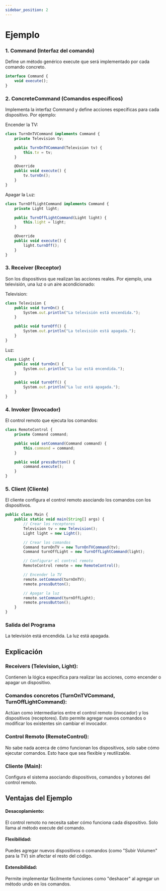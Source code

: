 ```yaml
---
sidebar_position: 2
---
```


# Ejemplo 

### 1. Command (Interfaz del comando)
Define un método genérico execute que será implementado por cada comando concreto.

```js title="ejemplo.js"
interface Command {
    void execute();
}
```

### 2. ConcreteCommand (Comandos específicos)
Implementa la interfaz Command y define acciones específicas para cada dispositivo. Por ejemplo:

Encender la TV:
```js title="ejemplo.js"
class TurnOnTVCommand implements Command {
    private Television tv;

    public TurnOnTVCommand(Television tv) {
        this.tv = tv;
    }

    @Override
    public void execute() {
        tv.turnOn();
    }
}
```

Apagar la Luz:
```js title="ejemplo.js"
class TurnOffLightCommand implements Command {
    private Light light;

    public TurnOffLightCommand(Light light) {
        this.light = light;
    }

    @Override
    public void execute() {
        light.turnOff();
    }
}
```
### 3. Receiver (Receptor)
Son los dispositivos que realizan las acciones reales. Por ejemplo, una televisión, una luz o un aire acondicionado:

Television:
```js title="ejemplo.js"
class Television {
    public void turnOn() {
        System.out.println("La televisión está encendida.");
    }

    public void turnOff() {
        System.out.println("La televisión está apagada.");
    }
}
```
Luz:
```js title="ejemplo.js"
class Light {
    public void turnOn() {
        System.out.println("La luz está encendida.");
    }

    public void turnOff() {
        System.out.println("La luz está apagada.");
    }
}
```
### 4. Invoker (Invocador)
El control remoto que ejecuta los comandos:
```js title="ejemplo.js"
class RemoteControl {
    private Command command;

    public void setCommand(Command command) {
        this.command = command;
    }

    public void pressButton() {
        command.execute();
    }
}
```
### 5. Client (Cliente)
El cliente configura el control remoto asociando los comandos con los dispositivos.
```js title="ejemplo.js"
public class Main {
    public static void main(String[] args) {
        // Crear los receptores
        Television tv = new Television();
        Light light = new Light();

        // Crear los comandos
        Command turnOnTV = new TurnOnTVCommand(tv);
        Command turnOffLight = new TurnOffLightCommand(light);

        // Configurar el control remoto
        RemoteControl remote = new RemoteControl();

        // Encender la TV
        remote.setCommand(turnOnTV);
        remote.pressButton();

        // Apagar la luz
        remote.setCommand(turnOffLight);
        remote.pressButton();
    }
}
```
### Salida del Programa
La televisión está encendida.
La luz está apagada.

## Explicación
### Receivers (Television, Light):

Contienen la lógica específica para realizar las acciones, como encender o apagar un dispositivo.
### Comandos concretos (TurnOnTVCommand, TurnOffLightCommand):

Actúan como intermediarios entre el control remoto (invocador) y los dispositivos (receptores). Esto permite agregar nuevos comandos o modificar los existentes sin cambiar el invocador.
### Control Remoto (RemoteControl):

No sabe nada acerca de cómo funcionan los dispositivos, solo sabe cómo ejecutar comandos. Esto hace que sea flexible y reutilizable.
### Cliente (Main):

Configura el sistema asociando dispositivos, comandos y botones del control remoto.
## Ventajas del Ejemplo
#### Desacoplamiento: 
El control remoto no necesita saber cómo funciona cada dispositivo. Solo llama al método execute del comando.
#### Flexibilidad:
Puedes agregar nuevos dispositivos o comandos (como "Subir Volumen" para la TV) sin afectar el resto del código.
#### Extensibilidad: 
Permite implementar fácilmente funciones como "deshacer" al agregar un método undo en los comandos.